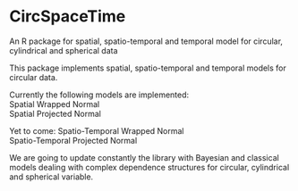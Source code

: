 # CircSpaceTime
An R package for spatial, spatio-temporal and temporal model for circular, cylindrical and spherical data

This package implements spatial, spatio-temporal and temporal models for circular data.  

Currently the following models are implemented:  
Spatial Wrapped Normal   
Spatial Projected Normal   

Yet to come:
Spatio-Temporal Wrapped Normal   
Spatio-Temporal Projected Normal   

We are going to update constantly the library with Bayesian and classical models dealing with complex dependence structures for circular, cylindrical and spherical variable.


